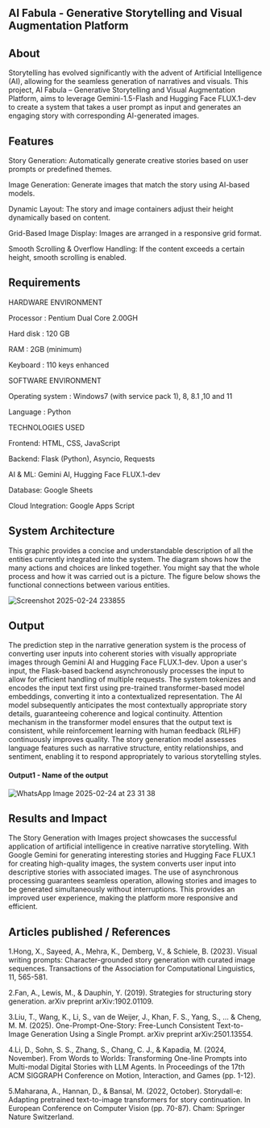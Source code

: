 ## AI Fabula - Generative Storytelling and Visual Augmentation Platform


## About
Storytelling has evolved significantly with the advent of Artificial Intelligence (AI), allowing for the seamless generation of narratives and visuals. This project, AI Fabula – Generative Storytelling and Visual Augmentation Platform, aims to leverage Gemini-1.5-Flash and Hugging Face FLUX.1-dev to create a system that takes a user prompt as input and generates an engaging story with corresponding AI-generated images. 

## Features
Story Generation: Automatically generate creative stories based on user prompts or predefined themes.

Image Generation: Generate images that match the story using AI-based models.

Dynamic Layout: The story and image containers adjust their height dynamically based on content. 

Grid-Based Image Display: Images are arranged in a responsive grid format.

Smooth Scrolling & Overflow Handling: If the content exceeds a certain height, smooth scrolling is enabled.

## Requirements
HARDWARE ENVIRONMENT

Processor	: Pentium Dual Core 2.00GH

Hard disk	: 120 GB

RAM : 2GB (minimum)

Keyboard	: 110 keys enhanced

SOFTWARE ENVIRONMENT

Operating system	: Windows7 (with service pack 1), 8, 8.1 ,10 and 11

Language	: Python

TECHNOLOGIES USED

Frontend: HTML, CSS, JavaScript

Backend: Flask (Python), Asyncio, Requests

AI & ML: Gemini AI, Hugging Face FLUX.1-dev

Database: Google Sheets

Cloud Integration: Google Apps Script


## System Architecture
This graphic provides a concise and understandable description of all the entities currently integrated into the system. The diagram shows how the many actions and choices are linked together. You might say that the whole process and how it was carried out is a picture. The figure below shows the functional connections between various entities.

![Screenshot 2025-02-24 233855](https://github.com/user-attachments/assets/4ba80969-8930-44b6-b7a6-e11c21ed51cc)


## Output

The prediction step in the narrative generation system is the process of converting user inputs into coherent stories with visually appropriate images through Gemini AI and Hugging Face FLUX.1-dev. Upon a user's input, the Flask-based backend asynchronously processes the input to allow for efficient handling of multiple requests. The system tokenizes and encodes the input text first using pre-trained transformer-based model embeddings, converting it into a contextualized representation. The AI model subsequently anticipates the most contextually appropriate story details, guaranteeing coherence and logical continuity. Attention mechanism in the transformer model ensures that the output text is consistent, while reinforcement learning with human feedback (RLHF) continuously improves quality. The story generation model assesses language features such as narrative structure, entity relationships, and sentiment, enabling it to respond appropriately to various storytelling styles.
#### Output1 - Name of the output

![WhatsApp Image 2025-02-24 at 23 31 38](https://github.com/user-attachments/assets/a929fcaf-b75d-4bcf-89b9-3ebc50f289ec)





## Results and Impact
The Story Generation with Images project showcases the successful application of artificial intelligence in creative narrative storytelling. With Google Gemini for generating interesting stories and Hugging Face FLUX.1 for creating high-quality images, the system converts user input into descriptive stories with associated images. The use of asynchronous processing guarantees seamless operation, allowing stories and images to be generated simultaneously without interruptions. This provides an improved user experience, making the platform more responsive and efficient.

## Articles published / References
1.Hong, X., Sayeed, A., Mehra, K., Demberg, V., & Schiele, B. (2023). Visual writing prompts: Character-grounded story generation with curated image sequences. Transactions of the Association for Computational Linguistics, 11, 565-581.

2.Fan, A., Lewis, M., & Dauphin, Y. (2019). Strategies for structuring story generation. arXiv preprint arXiv:1902.01109.

3.Liu, T., Wang, K., Li, S., van de Weijer, J., Khan, F. S., Yang, S., ... & Cheng, M. M. (2025). One-Prompt-One-Story: Free-Lunch Consistent Text-to-Image Generation Using a Single Prompt. arXiv preprint arXiv:2501.13554.

4.Li, D., Sohn, S. S., Zhang, S., Chang, C. J., & Kapadia, M. (2024, November). From Words to Worlds: Transforming One-line Prompts into Multi-modal Digital Stories with LLM Agents. In Proceedings of the 17th ACM SIGGRAPH Conference on Motion, Interaction, and Games (pp. 1-12).

5.Maharana, A., Hannan, D., & Bansal, M. (2022, October). Storydall-e: Adapting pretrained text-to-image transformers for story continuation. In European Conference on Computer Vision (pp. 70-87). Cham: Springer Nature Switzerland.





